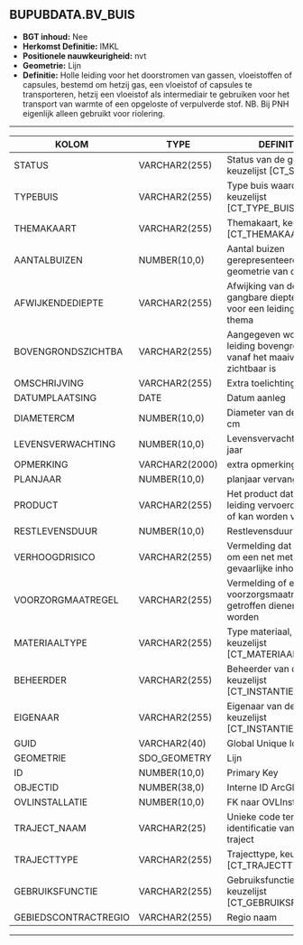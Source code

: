 ﻿## BUPUBDATA.BV_BUIS


* __BGT inhoud:__ Nee
* __Herkomst Definitie:__ IMKL
* __Positionele nauwkeurigheid:__ nvt
* __Geometrie:__ Lijn
* __Definitie:__ Holle leiding voor het doorstromen van gassen, vloeistoffen of capsules, bestemd om hetzij gas,
een vloeistof of capsules te transporteren, hetzij een vloeistof als intermediair te gebruiken voor het transport van
warmte of een opgeloste of verpulverde stof. NB. Bij PNH eigenlijk alleen gebruikt voor riolering.



***

|KOLOM                               |TYPE              |DEFINITIE|
|------                              |----              |-----    |
|STATUS                              |VARCHAR2(255)     |Status van de gegevens, keuzelijst [CT_STATUS]|
|TYPEBUIS                            |VARCHAR2(255)     |Type buis waarde, keuzelijst [CT_TYPE_BUIS]|
|THEMAKAART                          |VARCHAR2(255)     |Themakaart, keuzelijst [CT_THEMAKAART]|
|AANTALBUIZEN                        |NUMBER(10,0)      |Aantal buizen gerepresenteerd door de geometrie van dit object|
|AFWIJKENDEDIEPTE                    |VARCHAR2(255)     |Afwijking van de gangbare dieptelegging voor een leiding van dit thema|
|BOVENGRONDSZICHTBA                  |VARCHAR2(255)     |Aangegeven wordt of de leiding bovengronds vanaf het maaiveld zichtbaar is|
|OMSCHRIJVING                        |VARCHAR2(255)     |Extra toelichting|
|DATUMPLAATSING                      |DATE              |Datum aanleg|
|DIAMETERCM                          |NUMBER(10,0)      |Diameter van de buis in cm|
|LEVENSVERWACHTING                   |NUMBER(10,0)      |Levensvervachting in jaar|
|OPMERKING                           |VARCHAR2(2000)    |extra opmerking|
|PLANJAAR                            |NUMBER(10,0)      |planjaar vervanging|
|PRODUCT                             |VARCHAR2(255)     |Het product dat door de leiding vervoerd wordt of kan worden vervoerd|
|RESTLEVENSDUUR                      |NUMBER(10,0)      |Restlevensduur|
|VERHOOGDRISICO                      |VARCHAR2(255)     |Vermelding dat het gaat om een net met gevaarlijke inhoud|
|VOORZORGMAATREGEL                   |VARCHAR2(255)     |Vermelding of er voorzorgsmaatregelen getroffen dienen te worden|
|MATERIAALTYPE                       |VARCHAR2(255)  |Type materiaal, keuzelijst [CT_MATERIAALTYPE]|
|BEHEERDER                           |VARCHAR2(255)     |Beheerder van de buis, keuzelijst [CT_INSTANTIE]|
|EIGENAAR                            |VARCHAR2(255)     |Eigenaar van de buis, keuzelijst [CT_INSTANTIE]|
|GUID                                |VARCHAR2(40)      |Global Unique Identifier|
|GEOMETRIE                           |SDO_GEOMETRY      |Lijn|
|ID                                  |NUMBER(10,0)      |Primary Key|
|OBJECTID                            |NUMBER(38,0)   |Interne ID ArcGIS|
|OVLINSTALLATIE                      |NUMBER(10,0)      |FK naar OVLInstallatie|
|TRAJECT_NAAM                        |VARCHAR2(25)      |Unieke code ter identificatie van een traject|
|TRAJECTTYPE                         |VARCHAR2(255)    |Trajecttype, keuzelijst [CT_TRAJECTTYPE]|
|GEBRUIKSFUNCTIE                    |VARCHAR2(255)    |Gebruiksfunctie, keuzelijst [CT_GEBRUIKSFUNCTIE]|
|GEBIEDSCONTRACTREGIO                |VARCHAR2(255)  |Regio naam|


***
